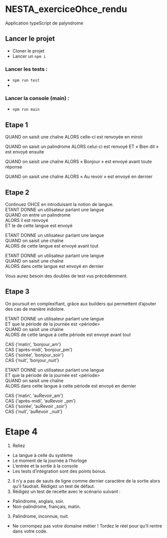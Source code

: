 # NESTA_exerciceOhce_rendu
Application typeScript de palyndrome

## Lancer le projet 
- Cloner le projet   
- Lancer un `npm i`

### Lancer les tests : 
- `npm run test`
- 
### Lancer la console (main) :
- `npm run main`


## Etape 1 
QUAND on saisit une chaîne ALORS celle-ci est renvoyée en miroir  
  
QUAND on saisit un palindrome ALORS celui-ci est renvoyé ET
« Bien dit » est envoyé ensuite  
    
QUAND on saisit une chaîne ALORS « Bonjour » est envoyé avant
toute réponse  
  
QUAND on saisit une chaîne ALORS « Au revoir » est envoyé en
dernier  

## Etape 2

Continuez OHCE en introduisant la notion de langue.  
ETANT DONNE un utilisateur parlant une langue  
QUAND on entre un palindrome  
ALORS il est renvoyé  
ET le <bienDit> de cette langue est envoyé  
  
ETANT DONNE un utilisateur parlant une langue  
QUAND on saisit une chaîne  
ALORS <bonjour> de cette langue est envoyé avant tout  
  
ETANT DONNE un utilisateur parlant une langue  
QUAND on saisit une chaîne  
ALORS <auRevoir> dans cette langue est envoyé en dernier  
  
Vous aurez besoin des doubles de test vus précédemment.  

## Etape 3

On poursuit en complexifiant, grâce aux builders qui permettent
d’ajouter des cas de manière indolore.  
  
ETANT DONNE un utilisateur parlant une langue   
ET que la période de la journée est <période>  
QUAND on saisit une chaîne  
ALORS <salutation> de cette langue à cette période est envoyé avant
tout  
  
CAS {‘matin’, ‘bonjour_am’}  
CAS {‘après-midi’, ‘bonjour_pm’}  
CAS {‘soirée’, ‘bonjour_soir’}  
CAS {‘nuit’, ‘bonjour_nuit’}  
  
ETANT DONNE un utilisateur parlant une langue  
ET que la période de la journée est <période>  
QUAND on saisit une chaîne  
ALORS <auRevoir> dans cette langue à cette période est envoyé en
dernier  
  
CAS {‘matin’, ‘auRevoir_am’}  
CAS {‘après-midi’, ‘auRevoir _pm’}  
CAS {‘soirée’, ‘auRevoir _soir’}  
CAS {‘nuit’, ‘auRevoir _nuit’}  

# Etape 4

1. Reliez
  - La langue à celle du système
  - Le moment de la journée à l’horloge
  - L’entrée et la sortie à la console
  - Les tests d’intégration sont des points bonus.
2. Il n’y a pas de sauts de ligne comme dernier caractère de la
sortie alors qu’il faudrait. Rédigez un test de défaut.
3. Rédigez un test de recette avec le scénario suivant :
  - Palindrome, anglais, soir.
  - Non-palindrome, français, matin.
3. Palindrome, inconnue, nuit.
  - Ne corrompez pas votre domaine métier ! Tordez le réel pour qu’il
rentre dans votre code.
